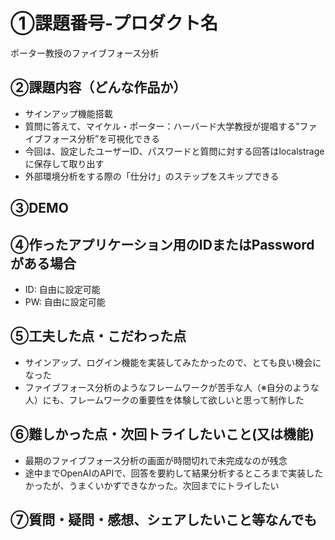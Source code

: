 # ①課題番号-プロダクト名
 ポーター教授のファイブフォース分析

## ②課題内容（どんな作品か）

- サインアップ機能搭載
- 質問に答えて、マイケル・ポーター：ハーバード大学教授が提唱する”ファイブフォース分析”を可視化できる
- 今回は、設定したユーザーID、パスワードと質問に対する回答はlocalstrageに保存して取り出す
- 外部環境分析をする際の「仕分け」のステップをスキップできる

## ③DEMO

## ④作ったアプリケーション用のIDまたはPasswordがある場合

- ID: 自由に設定可能
- PW: 自由に設定可能

## ⑤工夫した点・こだわった点

- サインアップ、ログイン機能を実装してみたかったので、とても良い機会になった
- ファイブフォース分析のようなフレームワークが苦手な人（※自分のような人）にも、フレームワークの重要性を体験して欲しいと思って制作した

## ⑥難しかった点・次回トライしたいこと(又は機能)

- 最期のファイブフォース分析の画面が時間切れで未完成なのが残念
- 途中までOpenAIのAPIで、回答を要約して結果分析するところまで実装したかったが、うまくいかずできなかった。次回までにトライしたい

## ⑦質問・疑問・感想、シェアしたいこと等なんでも

